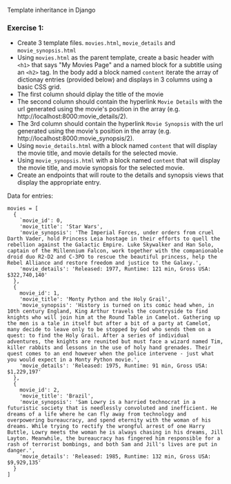Template inheritance in Django

### Exercise 1:
* Create 3 template files. ```movies.html```, ```movie_details``` and ```movie_synopsis.html```
* Using ```movies.html``` as the parent template, create a basic header with ```<h1>``` that says "My Movies Page" and a named block for a subtitle using an ```<h2>``` tag. In the body add a block named ```content``` iterate the array of dictionay entries (provided below) and displays in 3 columns using a basic CSS grid. 
* The first column should diplay the title of the movie
* The second column should contain the hyperlink ```Movie Details``` with the url generated using the movie's position in the array (e.g. http://localhost:8000:movie_details/2).
* The 3rd column should contain the hyperlink ```Movie Synopsis``` with the url generated using the movie's position in the array (e.g. http://localhost:8000:movie_synopsis/2).
* Using ```movie_details.html``` with a block named ```content``` that will display the movie title, and movie details for the selected movie.
* Using ```movie_synopsis.html``` with a block named ```content``` that will display the movie title, and movie synopsis for the selected movie.
* Create an endpoints that will route to the details and synopsis views that display the appropriate entry.

Data for entries:
```
movies = [
  {
    `movie_id': 0,
    'movie_title': 'Star Wars',
    'movie_synopsis': 'The Imperial Forces, under orders from cruel Darth Vader, hold Princess Leia hostage in their efforts to quell the rebellion against the Galactic Empire. Luke Skywalker and Han Solo, captain of the Millennium Falcon, work together with the companionable droid duo R2-D2 and C-3PO to rescue the beautiful princess, help the Rebel Alliance and restore freedom and justice to the Galaxy.',
    'movie_details': 'Released: 1977, Runtime: 121 min, Gross USA: $322,740,140'
  },
  {
    movie_id': 1,
    'movie_title': 'Monty Python and the Holy Grail',
    'movie_synopsis': 'History is turned on its comic head when, in 10th century England, King Arthur travels the countryside to find knights who will join him at the Round Table in Camelot. Gathering up the men is a tale in itself but after a bit of a party at Camelot, many decide to leave only to be stopped by God who sends them on a quest: to find the Holy Grail. After a series of individual adventures, the knights are reunited but must face a wizard named Tim, killer rabbits and lessons in the use of holy hand grenades. Their quest comes to an end however when the police intervene - just what you would expect in a Monty Python movie.',
    'movie_details': 'Released: 1975, Runtime: 91 min, Gross USA: $1,229,197'
  },
  {
    movie_id': 2,
    'movie_title': 'Brazil',
    'movie_synopsis': 'Sam Lowry is a harried technocrat in a futuristic society that is needlessly convoluted and inefficient. He dreams of a life where he can fly away from technology and overpowering bureaucracy, and spend eternity with the woman of his dreams. While trying to rectify the wrongful arrest of one Harry Buttle, Lowry meets the woman he is always chasing in his dreams, Jill Layton. Meanwhile, the bureaucracy has fingered him responsible for a rash of terrorist bombings, and both Sam and Jill's lives are put in danger.',
    'movie_details': 'Released: 1985, Runtime: 132 min, Gross USA: $9,929,135'
  }
]

